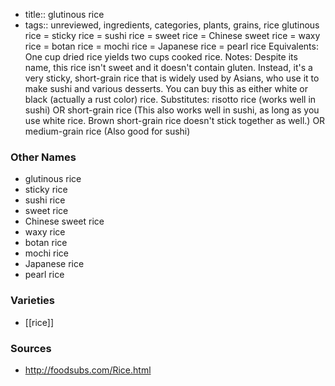 - title:: glutinous rice
- tags:: unreviewed, ingredients, categories, plants, grains, rice
glutinous rice = sticky rice = sushi rice = sweet rice = Chinese sweet rice = waxy rice = botan rice = mochi rice = Japanese rice = pearl rice Equivalents: One cup dried rice yields two cups cooked rice. Notes: Despite its name, this rice isn't sweet and it doesn't contain gluten. Instead, it's a very sticky, short-grain rice that is widely used by Asians, who use it to make sushi and various desserts. You can buy this as either white or black (actually a rust color) rice. Substitutes: risotto rice (works well in sushi) OR short-grain rice (This also works well in sushi, as long as you use white rice. Brown short-grain rice doesn't stick together as well.) OR medium-grain rice (Also good for sushi)

### Other Names

* glutinous rice
* sticky rice
* sushi rice
* sweet rice
* Chinese sweet rice
* waxy rice
* botan rice
* mochi rice
* Japanese rice
* pearl rice

### Varieties

* [[rice]]

### Sources
* http://foodsubs.com/Rice.html
